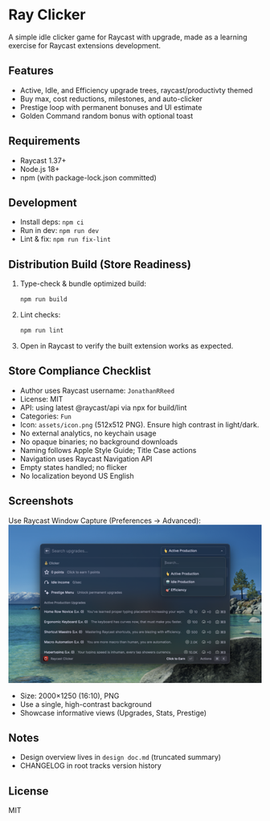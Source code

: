 # Ray Clicker

A simple idle clicker game for Raycast with upgrade, made as a learning exercise for Raycast extensions development.

## Features

- Active, Idle, and Efficiency upgrade trees, raycast/productivty themed
- Buy max, cost reductions, milestones, and auto-clicker
- Prestige loop with permanent bonuses and UI estimate
- Golden Command random bonus with optional toast


## Requirements

- Raycast 1.37+
- Node.js 18+
- npm (with package-lock.json committed)

## Development

- Install deps: `npm ci`
- Run in dev: `npm run dev`
- Lint & fix: `npm run fix-lint`

## Distribution Build (Store Readiness)

1. Type-check & bundle optimized build:
   ```bash
   npm run build
   ```
2. Lint checks:
   ```bash
   npm run lint
   ```
3. Open in Raycast to verify the built extension works as expected.

## Store Compliance Checklist

- Author uses Raycast username: `JonathanRReed`
- License: MIT
- API: using latest @raycast/api via npx for build/lint
- Categories: `Fun`
- Icon: `assets/icon.png` (512x512 PNG). Ensure high contrast in light/dark.
- No external analytics, no keychain usage
- No opaque binaries; no background downloads
- Naming follows Apple Style Guide; Title Case actions
- Navigation uses Raycast Navigation API
- Empty states handled; no flicker
- No localization beyond US English

## Screenshots

Use Raycast Window Capture (Preferences → Advanced):
![Ray Clicker screenshot](assets/screenshot.png)
- Size: 2000×1250 (16:10), PNG
- Use a single, high-contrast background
- Showcase informative views (Upgrades, Stats, Prestige)

## Notes

- Design overview lives in `design doc.md` (truncated summary)
- CHANGELOG in root tracks version history

## License

MIT